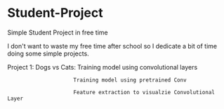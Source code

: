 # Student-Project
Simple Student Project in free time

I don't want to waste my free time after school so I dedicate a bit of time doing some simple projects.

Project 1: Dogs vs Cats: Training model using convolutional layers

                         Training model using pretrained Conv
                         
                         Feature extraction to visualzie Convolutional Layer
